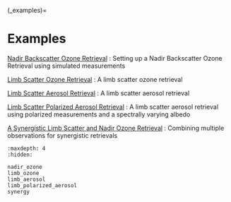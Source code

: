 (_examples)=
# Examples

[Nadir Backscatter Ozone Retrieval](nadir_ozone)
: Setting up a Nadir Backscatter Ozone Retrieval using simulated measurements

[Limb Scatter Ozone Retrieval](limb_ozone)
: A limb scatter ozone retrieval

[Limb Scatter Aerosol Retrieval](limb_aerosol)
: A limb scatter aerosol retrieval

[Limb Scatter Polarized Aerosol Retrieval](limb_polarized_aerosol)
: A limb scatter aerosol retrieval using polarized measurements and a spectrally varying albedo

[A Synergistic Limb Scatter and Nadir Ozone Retrieval](synergy)
: Combining multiple observations for synergistic retrievals

```{toctree}
:maxdepth: 4
:hidden:

nadir_ozone
limb_ozone
limb_aerosol
limb_polarized_aerosol
synergy

```

